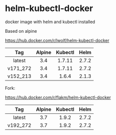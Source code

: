 # helm-kubectl-docker
docker image with helm and kubectl installed

Based on alpine

https://hub.docker.com/r/lwolf/helm-kubectl-docker

|Tag       | Alpine |   Kubectl    | Helm |
|:--------:|:------:|:------------:|:----:|
|latest    |3.4     |1.7.11        |2.7.2 |
|v171_272  |3.4     |1.7.11        |2.7.2 |
|v152_213  |3.4     |1.6.4         |2.1.3 |


Fork:

https://hub.docker.com/r/flakm/helm-kubectl-docker

|Tag       | Alpine |   Kubectl    | Helm |
|:--------:|:------:|:------------:|:----:|
|latest    |3.7     |1.9.2         |2.7.2 |
|v192_272  |3.7		|1.9.2		   |2.7.2 |

